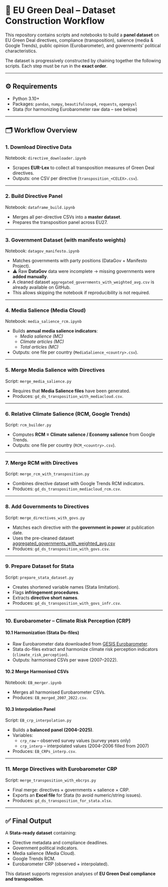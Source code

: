 # 📘 EU Green Deal – Dataset Construction Workflow  

This repository contains scripts and notebooks to build a **panel dataset** on EU Green Deal directives, compliance (transposition), salience (media & Google Trends), public opinion (Eurobarometer), and governments’ political characteristics.  

The dataset is progressively constructed by chaining together the following scripts. Each step must be run in the **exact order**.  

---

## ⚙️ **Requirements**  
- Python 3.10+  
- Packages: `pandas`, `numpy`, `beautifulsoup4`, `requests`, `openpyxl`  
- Stata (for harmonizing Eurobarometer raw data – see below)  

---

## 🗂 **Workflow Overview**  

### 1. **Download Directive Data**  
Notebook: `directive_downloader.ipynb`  
- Scrapes **EUR-Lex** to collect all transposition measures of Green Deal directives.  
- Outputs: one CSV per directive (`transposition_<CELEX>.csv`).  

---

### 2. **Build Directive Panel**  
Notebook: `dataframe_build.ipynb`  
- Merges all per-directive CSVs into a **master dataset**.  
- Prepares the transposition panel across EU27.  

---

### 3. **Government Dataset (with manifesto weights)**  
Notebook: `datagov_manifesto.ipynb`  
- Matches governments with party positions (DataGov + Manifesto Project).  
- ⚠️ Raw **DataGov** data were incomplete → missing governments were **added manually**.  
- A cleaned dataset `aggregated_governments_with_weighted_avg.csv` is already available on GitHub.  
- This allows skipping the notebook if reproducibility is not required.  

---

### 4. **Media Salience (Media Cloud)**  
Notebook: `media_salience_rcm.ipynb`  
- Builds **annual media salience indicators**:  
  - *Media salience (MC)*  
  - *Climate articles (MC)*  
  - *Total articles (MC)*  
- Outputs: one file per country (`MediaSalience_<country>.csv`).  

---

### 5. **Merge Media Salience with Directives**  
Script: `merge_media_salience.py`  
- Requires that **Media Salience files** have been generated.  
- Produces: `gd_ds_transposition_with_mediacloud.csv`.  

---

### 6. **Relative Climate Salience (RCM, Google Trends)**  
Script: `rcm_builder.py`  
- Computes **RCM = Climate salience / Economy salience** from Google Trends.  
- Outputs: one file per country (`RCM_<country>.csv`).  

---

### 7. **Merge RCM with Directives**  
Script: `merge_rcm_with_transposition.py`  
- Combines directive dataset with Google Trends RCM indicators.  
- Produces: `gd_ds_transposition_mediacloud_rcm.csv`.  

---

### 8. **Add Governments to Directives**  
Script: `merge_directives_with_govs.py`  
- Matches each directive with the **government in power** at publication date.  
- Uses the pre-cleaned dataset [aggregated_governments_with_weighted_avg.csv]([https://github.com/USERNAME/REPO/blob/main/data/aggregated_governments_with_weighted_avg.csv](https://github.com/Nico75013/european-green-deal-compliance/blob/main/data/aggregated_governments_with_weighted_avg.csv)) 
- Produces: `gd_ds_transposition_with_govs.csv`.  

---

### 9. **Prepare Dataset for Stata**  
Script: `prepare_stata_dataset.py`  
- Creates shortened variable names (Stata limitation).  
- Flags **infringement procedures**.  
- Extracts **directive short names**.  
- Produces: `gd_ds_transposition_with_govs_infr.csv`.  

---

### 10. **Eurobarometer – Climate Risk Perception (CRP)**  

#### 10.1 Harmonization (Stata Do-files)  
- Raw Eurobarometer data downloaded from [GESIS Eurobarometer](https://www.gesis.org/en/eurobarometer-data-service/survey-series/topics#:~:text=Natural,-Resources%3A%20Energy).  
- Stata do-files extract and harmonize climate risk perception indicators (`climate_risk_perception`).  
- Outputs: harmonised CSVs per wave (2007–2022).  

#### 10.2 Merge Harmonised CSVs  
Notebook: `EB_merger.ipynb`  
- Merges all harmonised Eurobarometer CSVs.  
- Produces: `EB_merged_2007_2022.csv`.  

#### 10.3 Interpolation Panel  
Script: `EB_crp_interpolation.py`  
- Builds a **balanced panel (2004–2025)**.  
- Variables:  
  - `crp_raw` – observed survey values (survey years only)  
  - `crp_interp` – interpolated values (2004–2006 filled from 2007)  
- Produces: `EB_CRPs_interp.csv`.  

---

### 11. **Merge Directives with Eurobarometer CRP**  
Script: `merge_transposition_with_ebcrps.py`  
- Final merge: directives × governments × salience × CRP.  
- Exports an **Excel file** for Stata (to avoid numeric/string issues).  
- Produces: `gd_ds_transposition_for_stata.xlsx`.  

---

## ✅ Final Output  
A **Stata-ready dataset** containing:  
- Directive metadata and compliance deadlines.  
- Government political indicators.  
- Media salience (Media Cloud).  
- Google Trends RCM.  
- Eurobarometer CRP (observed + interpolated).  

This dataset supports regression analyses of **EU Green Deal compliance and transposition**.  
